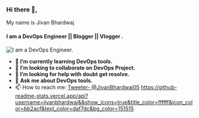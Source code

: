 ### Hi there 👋,
My name is Jivan Bhardwaj
#### I am a DevOps Engineer || Blogger || Vlogger . 
![I am a DevOps Engineer. ](https://pbs.twimg.com/profile_banners/1587388960409804800/1667300644/1500x500)

- 🌱 **I’m currently learning DevOps tools.**
- 👯 **I’m looking to collaborate on DevOps Project.**
- 🤔 **I’m looking for help with doubt get resolve.**
- 💬 **Ask me about DevOps tools.**
- 📫 How to reach me: [Tweeter- @JivanBhardwaj05](Tweeter-%20@JivanBhardwaj05)
https://github-readme-stats.vercel.app/api?username=jivanbhardwaj&&show_icons=true&title_color=ffffff&icon_color=bb2acf&text_color=daf7dc&bg_color=151515

<!--
**jivanbhardwaj/jivanbhardwaj** is a ✨ _special_ ✨ repository because its `README.md` (this file) appears on your GitHub profile.

Here are some ideas to get you started:

- 🔭 I’m currently working on ...
- 🌱 I’m currently learning ...
- 👯 I’m looking to collaborate on ...
- 🤔 I’m looking for help with ...
- 💬 Ask me about ...
- 📫 How to reach me: ...
- 😄 Pronouns: ...
- ⚡ Fun fact: ...
-->
